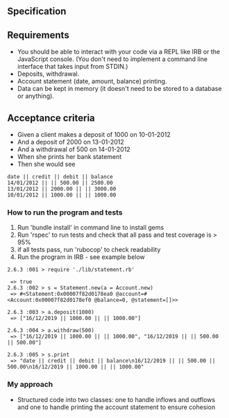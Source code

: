 Specification
--------------
Requirements
------------
- You should be able to interact with your code via a REPL like IRB or the JavaScript console. (You don't need to implement a command line interface that takes input from STDIN.)
- Deposits, withdrawal.
- Account statement (date, amount, balance) printing.
- Data can be kept in memory (it doesn't need to be stored to a database or anything).

Acceptance criteria
-------------------
- Given a client makes a deposit of 1000 on 10-01-2012
- And a deposit of 2000 on 13-01-2012
- And a withdrawal of 500 on 14-01-2012
- When she prints her bank statement
- Then she would see

```
date || credit || debit || balance
14/01/2012 || || 500.00 || 2500.00
13/01/2012 || 2000.00 || || 3000.00
10/01/2012 || 1000.00 || || 1000.00
```

### How to run the program and tests
1. Run 'bundle install' in command line to install gems
2. Run 'rspec' to run tests and check that all pass and test coverage is > 95%
3. if all tests pass, run 'rubocop' to check readability
4. Run the program in IRB - see example below

```
2.6.3 :001 > require './lib/statement.rb'

 => true
2.6.3 :002 > s = Statement.new(a = Account.new)
 => #<Statement:0x00007f82d0178ea0 @account=#<Account:0x00007f82d0178ef0 @balance=0, @statement=[]>>

2.6.3 :003 > a.deposit(1000)
 => ["16/12/2019 || 1000.00 || || 1000.00"]

2.6.3 :004 > a.withdraw(500)
 => ["16/12/2019 || 1000.00 || || 1000.00", "16/12/2019 || || 500.00 || 500.00"]

2.6.3 :005 > s.print
 => "date || credit || debit || balance\n16/12/2019 || || 500.00 || 500.00\n16/12/2019 || 1000.00 || || 1000.00"

 ```

 ### My approach
- Structured code into two classes: one to handle inflows and outflows and one to handle printing the account statement to ensure cohesion
